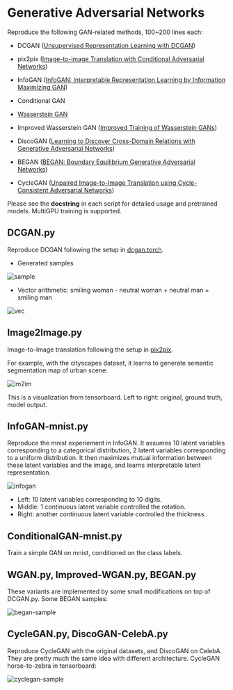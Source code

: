 # Generative Adversarial Networks

Reproduce the following GAN-related methods, 100~200 lines each:

+ DCGAN ([Unsupervised Representation Learning with DCGAN](https://arxiv.org/abs/1511.06434))

+ pix2pix ([Image-to-image Translation with Conditional Adversarial Networks](https://arxiv.org/pdf/1611.07004v1.pdf))

+ InfoGAN ([InfoGAN: Interpretable Representation Learning by Information Maximizing GAN](https://arxiv.org/abs/1606.03657))

+ Conditional GAN

+ [Wasserstein GAN](https://arxiv.org/abs/1701.07875)

+ Improved Wasserstein GAN ([Improved Training of Wasserstein GANs](https://arxiv.org/abs/1704.00028))

+ DiscoGAN ([Learning to Discover Cross-Domain Relations with Generative Adversarial Networks](https://arxiv.org/abs/1703.05192))

+ BEGAN ([BEGAN: Boundary Equilibrium Generative Adversarial Networks](https://arxiv.org/abs/1703.10717))

+ CycleGAN ([Unpaired Image-to-Image Translation using Cycle-Consistent Adversarial Networks](https://arxiv.org/abs/1703.10593))


Please see the __docstring__ in each script for detailed usage and pretrained models. MultiGPU training is supported.

## DCGAN.py

Reproduce DCGAN following the setup in [dcgan.torch](https://github.com/soumith/dcgan.torch).

+ Generated samples

![sample](demo/DCGAN-CelebA-samples.jpg)

+ Vector arithmetic: smiling woman - neutral woman + neutral man = smiling man

![vec](demo/DCGAN-CelebA-vec.jpg)

## Image2Image.py

Image-to-Image translation following the setup in [pix2pix](https://github.com/phillipi/pix2pix).

For example, with the cityscapes dataset, it learns to generate semantic segmentation map of urban scene:

![im2im](demo/im2im-cityscapes.jpg)

This is a visualization from tensorboard. Left to right: original, ground truth, model output.

## InfoGAN-mnist.py

Reproduce the mnist experiement in InfoGAN.
It assumes 10 latent variables corresponding to a categorical distribution, 2 latent variables corresponding to a uniform distribution.
It then maximizes mutual information between these latent variables and the image, and learns interpretable latent representation.

![infogan](demo/InfoGAN-mnist.jpg)

* Left: 10 latent variables corresponding to 10 digits.
* Middle: 1 continuous latent variable controlled the rotation.
* Right: another continuous latent variable controlled the thickness.

## ConditionalGAN-mnist.py

Train a simple GAN on mnist, conditioned on the class labels.

## WGAN.py, Improved-WGAN.py, BEGAN.py

These variants are implemented by some small modifications on top of DCGAN.py.
Some BEGAN samples:

![began-sample](demo/BEGAN-CelebA-samples.jpg)

## CycleGAN.py, DiscoGAN-CelebA.py

Reproduce CycleGAN with the original datasets, and DiscoGAN on CelebA. They are pretty much the same idea with different architecture.
CycleGAN horse-to-zebra in tensorboard:

![cyclegan-sample](demo/CycleGAN-horse2zebra.jpg)
